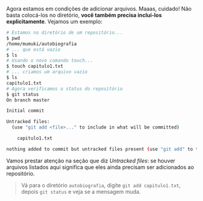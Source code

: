 Agora estamos em condições de adicionar arquivos. Maaas, cuidado! Não basta colocá-los no diretório, **você também precisa incluí-los explicitamente**. Vejamos um exemplo:

```bash
# Estamos no diretório de um repositório...
$ pwd
/home/mumuki/autobiografia
# ... que está vazio
$ ls
# Usando o novo comando touch...  
$ touch capitulo1.txt
# ... criamos um arquivo vazio
$ ls
capitulo1.txt
# Agora verificamos o status do repositório
$ git status
On branch master

Initial commit

Untracked files:
  (use "git add <file>..." to include in what will be committed)

    capitulo1.txt

nothing added to commit but untracked files present (use "git add" to track)
```

Vamos prestar atenção na seção que diz  _Untracked files_: se houver arquivos listados aqui significa que eles ainda precisam ser adicionados ao repositório.

> Vá para o diretório `autobiografia`, digite `git add capitulo1.txt`, depois `git status` e veja se a mensagem muda.
